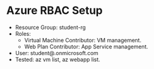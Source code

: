 # Azure RBAC Setup
- Resource Group: student-rg
- Roles:
  - Virtual Machine Contributor: VM management.
  - Web Plan Contributor: App Service management.
- User: student@<domain>.onmicrosoft.com
- Tested: az vm list, az webapp list.